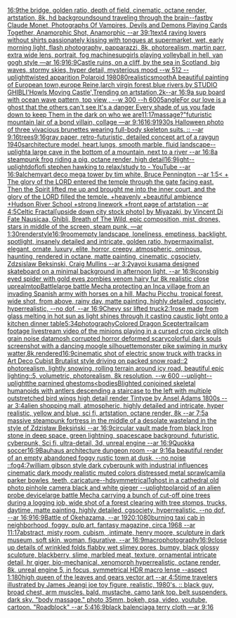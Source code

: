 [16:9](https://www.ebank.nz/aiartgenerator?category=16%3A9)[the bridge, golden ratio, depth of field, cinematic, octane render, artstation, 8k, hd background](https://www.ebank.nz/aiartgenerator?category=the%20bridge%2C%20golden%20ratio%2C%20depth%20of%20field%2C%20cinematic%2C%20octane%20render%2C%20artstation%2C%208k%2C%20hd%20background)[sound traveling through the brain](https://www.ebank.nz/aiartgenerator?category=sound%20traveling%20through%20the%20brain)[--fast](https://www.ebank.nz/aiartgenerator?category=--fast)[by Claude Monet, Photographs Of Vampires, Devils and Demons Playing Cards Together, Anamorphic Shot, Anamorphic --ar 39:1](https://www.ebank.nz/aiartgenerator?category=by%20Claude%20Monet%2C%20Photographs%20Of%20Vampires%2C%20Devils%20and%20Demons%20Playing%20Cards%20Together%2C%20Anamorphic%20Shot%2C%20Anamorphic%20--ar%2039%3A1)[text](https://www.ebank.nz/aiartgenerator?category=text)[4 raving lovers without shirts passionately kissing with tongues at supermarket, wet, early morning light, flash photography, papparazzi, 8k, photorealism, martin parr, extra wide lens, portrait, fog machine](https://www.ebank.nz/aiartgenerator?category=4%20raving%20lovers%20without%20shirts%20passionately%20kissing%20with%20tongues%20at%20supermarket%2C%20wet%2C%20early%20morning%20light%2C%20flash%20photography%2C%20papparazzi%2C%208k%2C%20photorealism%2C%20martin%20parr%2C%20extra%20wide%20lens%2C%20portrait%2C%20fog%20machine)[sup](https://www.ebank.nz/aiartgenerator?category=sup)[girls playing volleyball in hell, van gogh style —ar 16:9](https://www.ebank.nz/aiartgenerator?category=girls%20playing%20volleyball%20in%20hell%2C%20van%20gogh%20style%20%E2%80%94ar%2016%3A9)[16:9](https://www.ebank.nz/aiartgenerator?category=16%3A9)[Castle ruins, on a cliff,  by the sea in Scotland, big waves, stormy skies, hyper detail, mysterious mood --w 512 --uplight](https://www.ebank.nz/aiartgenerator?category=Castle%20ruins%2C%20on%20a%20cliff%2C%20%20by%20the%20sea%20in%20Scotland%2C%20big%20waves%2C%20stormy%20skies%2C%20hyper%20detail%2C%20mysterious%20mood%20--w%20512%20--uplight)[twisted apparition Polaroid 1980](https://www.ebank.nz/aiartgenerator?category=twisted%20apparition%20Polaroid%201980)[80](https://www.ebank.nz/aiartgenerator?category=80)[realistic](https://www.ebank.nz/aiartgenerator?category=realistic)[smooth](https://www.ebank.nz/aiartgenerator?category=smooth)[A beautiful painting of European town,europe Reine,larch virgin forest,blue rivers,by STUDIO GHIBLI'Howls Moving Castle',Trending on artstation,2k--ar 16:9](https://www.ebank.nz/aiartgenerator?category=A%20beautiful%20painting%20of%20European%20town%2Ceurope%20Reine%2Clarch%20virgin%20forest%2Cblue%20rivers%2Cby%20STUDIO%20GHIBLI%27Howls%20Moving%20Castle%27%2CTrending%20on%20artstation%2C2k--ar%2016%3A9)[a sup board with ocean wave pattern, top view , --w 300 --h 600](https://www.ebank.nz/aiartgenerator?category=a%20sup%20board%20with%20ocean%20wave%20pattern%2C%20top%20view%20%2C%20--w%20300%20--h%20600)[5](https://www.ebank.nz/aiartgenerator?category=5)[angle](https://www.ebank.nz/aiartgenerator?category=angle)[For our love is a ghost that the others can't see It's a danger Every shade of us you fade down to keep Them in the dark on who we are](https://www.ebank.nz/aiartgenerator?category=For%20our%20love%20is%20a%20ghost%20that%20the%20others%20can%27t%20see%20It%27s%20a%20danger%20Every%20shade%20of%20us%20you%20fade%20down%20to%20keep%20Them%20in%20the%20dark%20on%20who%20we%20are)[11:17](https://www.ebank.nz/aiartgenerator?category=11%3A17)[massage?"](https://www.ebank.nz/aiartgenerator?category=massage%3F%22)[futuristic mountain lair of a bond villain, collage —ar 9:16](https://www.ebank.nz/aiartgenerator?category=futuristic%20mountain%20lair%20of%20a%20bond%20villain%2C%20collage%20%E2%80%94ar%209%3A16)[16:9](https://www.ebank.nz/aiartgenerator?category=16%3A9)[1930s Halloween photo of three vivacious brunettes wearing full-body skeleton suits. :: --ar 9:16](https://www.ebank.nz/aiartgenerator?category=1930s%20Halloween%20photo%20of%20three%20vivacious%20brunettes%20wearing%20full-body%20skeleton%20suits.%20%3A%3A%20--ar%209%3A16)[trees](https://www.ebank.nz/aiartgenerator?category=trees)[9:16](https://www.ebank.nz/aiartgenerator?category=9%3A16)[gray paper, retro-futuristic, detailed concept art of a raygun  1940s](https://www.ebank.nz/aiartgenerator?category=gray%20paper%2C%20retro-futuristic%2C%20detailed%20concept%20art%20of%20a%20raygun%20%201940s)[architecture model, heart,lungs,  smooth marble, fluid landscape](https://www.ebank.nz/aiartgenerator?category=architecture%20model%2C%20heart%2Clungs%2C%20%20smooth%20marble%2C%20fluid%20landscape)[--uplight](https://www.ebank.nz/aiartgenerator?category=--uplight)[a large cave in the bottom of a mountain, next to a river --ar 16:8](https://www.ebank.nz/aiartgenerator?category=a%20large%20cave%20in%20the%20bottom%20of%20a%20mountain%2C%20next%20to%20a%20river%20--ar%2016%3A8)[a steampunk frog riding a pig, octane render, high detail](https://www.ebank.nz/aiartgenerator?category=a%20steampunk%20frog%20riding%20a%20pig%2C%20octane%20render%2C%20high%20detail)[16:9](https://www.ebank.nz/aiartgenerator?category=16%3A9)[light](https://www.ebank.nz/aiartgenerator?category=light)[--uplight](https://www.ebank.nz/aiartgenerator?category=--uplight)[dof](https://www.ebank.nz/aiartgenerator?category=dof)[lofi stephen hawking to relax/study to - YouTube --ar 16:9](https://www.ebank.nz/aiartgenerator?category=lofi%20stephen%20hawking%20to%20relax/study%20to%20-%20YouTube%20--ar%2016%3A9)[alchemy](https://www.ebank.nz/aiartgenerator?category=alchemy)[art deco mega tower by tim white, Bruce Pennington --ar 1:5](https://www.ebank.nz/aiartgenerator?category=art%20deco%20mega%20tower%20by%20tim%20white%2C%20Bruce%20Pennington%20--ar%201%3A5)[< + The glory of the LORD entered the temple through the gate facing east. Then the Spirit lifted me up and brought me into the inner court, and the glory of the LORD filled the temple. +heavenly +beautiful ambience +Hudson River School +strong linework +front page of artstation --ar 4:5](https://www.ebank.nz/aiartgenerator?category=%3C%20%2B%20The%20glory%20of%20the%20LORD%20entered%20the%20temple%20through%20the%20gate%20facing%20east.%20Then%20the%20Spirit%20lifted%20me%20up%20and%20brought%20me%20into%20the%20inner%20court%2C%20and%20the%20glory%20of%20the%20LORD%20filled%20the%20temple.%20%2Bheavenly%20%2Bbeautiful%20ambience%20%2BHudson%20River%20School%20%2Bstrong%20linework%20%2Bfront%20page%20of%20artstation%20--ar%204%3A5)[Celtic Fractal](https://www.ebank.nz/aiartgenerator?category=Celtic%20Fractal)[[upside down city stock photo] by Miyazaki, by Vincent Di Fate Nausicaa, Ghibli, Breath of The Wild, epic composition, mist, drones, stars in middle of the screen, steam punk, —ar 1:30](https://www.ebank.nz/aiartgenerator?category=%5Bupside%20down%20city%20stock%20photo%5D%20by%20Miyazaki%2C%20by%20Vincent%20Di%20Fate%20Nausicaa%2C%20Ghibli%2C%20Breath%20of%20The%20Wild%2C%20epic%20composition%2C%20mist%2C%20drones%2C%20stars%20in%20middle%20of%20the%20screen%2C%20steam%20punk%2C%20%E2%80%94ar%201%3A30)[render](https://www.ebank.nz/aiartgenerator?category=render)[style](https://www.ebank.nz/aiartgenerator?category=style)[16:9](https://www.ebank.nz/aiartgenerator?category=16%3A9)[room](https://www.ebank.nz/aiartgenerator?category=room)[empty landscape, loneliness, emptiness, backlight, spotlight, insanely detailed and intricate, golden ratio, hypermaximalist, elegant, ornate, luxury, elite, horror, creepy, atmospheric, ominous, haunting, rendered in octane, matte painting, cinematic, cgsociety, Zdzsislaw Beksinski, Craig Mullins --ar 3:2](https://www.ebank.nz/aiartgenerator?category=empty%20landscape%2C%20loneliness%2C%20emptiness%2C%20backlight%2C%20spotlight%2C%20insanely%20detailed%20and%20intricate%2C%20golden%20ratio%2C%20hypermaximalist%2C%20elegant%2C%20ornate%2C%20luxury%2C%20elite%2C%20horror%2C%20creepy%2C%20atmospheric%2C%20ominous%2C%20haunting%2C%20rendered%20in%20octane%2C%20matte%20painting%2C%20cinematic%2C%20cgsociety%2C%20Zdzsislaw%20Beksinski%2C%20Craig%20Mullins%20--ar%203%3A2)[yayoi kusama designed skateboard on a minimal background in afternoon light, --ar 16:9](https://www.ebank.nz/aiartgenerator?category=yayoi%20kusama%20designed%20skateboard%20on%20a%20minimal%20background%20in%20afternoon%20light%2C%20--ar%2016%3A9)[icons](https://www.ebank.nz/aiartgenerator?category=icons)[big eyed spider with gold eyes zombies venom hairy fur 8k realistic close up](https://www.ebank.nz/aiartgenerator?category=big%20eyed%20spider%20with%20gold%20eyes%20zombies%20venom%20hairy%20fur%208k%20realistic%20close%20up)[realm](https://www.ebank.nz/aiartgenerator?category=realm)[top](https://www.ebank.nz/aiartgenerator?category=top)[Battle](https://www.ebank.nz/aiartgenerator?category=Battle)[large battle Mecha protecting an Inca village from an invading Spanish army with horses on a hill, Machu Picchu, tropical forest, wide shot, from above, rainy day, matte painting, highly detailed, cgsociety, hyperrealistic, --no dof, --ar 16:9](https://www.ebank.nz/aiartgenerator?category=large%20battle%20Mecha%20protecting%20an%20Inca%20village%20from%20an%20invading%20Spanish%20army%20with%20horses%20on%20a%20hill%2C%20Machu%20Picchu%2C%20tropical%20forest%2C%20wide%20shot%2C%20from%20above%2C%20rainy%20day%2C%20matte%20painting%2C%20highly%20detailed%2C%20cgsociety%2C%20hyperrealistic%2C%20--no%20dof%2C%20--ar%2016%3A9)[Chevy ssr lifted truck](https://www.ebank.nz/aiartgenerator?category=Chevy%20ssr%20lifted%20truck)[2:1](https://www.ebank.nz/aiartgenerator?category=2%3A1)[rose made from glass melting in hot sun as light shines through it casting caustic light onto a kitchen dinner table](https://www.ebank.nz/aiartgenerator?category=rose%20made%20from%20glass%20melting%20in%20hot%20sun%20as%20light%20shines%20through%20it%20casting%20caustic%20light%20onto%20a%20kitchen%20dinner%20table)[5:3](https://www.ebank.nz/aiartgenerator?category=5%3A3)[4](https://www.ebank.nz/aiartgenerator?category=4)[photography](https://www.ebank.nz/aiartgenerator?category=photography)[Colored Dragon Scepter](https://www.ebank.nz/aiartgenerator?category=Colored%20Dragon%20Scepter)[trailcam footage livestream video of the minions playing in a cursed crop circle glitch grain noise datamosh corrupted horror deformed scary](https://www.ebank.nz/aiartgenerator?category=trailcam%20footage%20livestream%20video%20of%20the%20minions%20playing%20in%20a%20cursed%20crop%20circle%20glitch%20grain%20noise%20datamosh%20corrupted%20horror%20deformed%20scary)[colorful dark souls screenshot with a dancing moogle silhouette](https://www.ebank.nz/aiartgenerator?category=colorful%20dark%20souls%20screenshot%20with%20a%20dancing%20moogle%20silhouette)[monster pike swiming in  murky watter,8k,rendered](https://www.ebank.nz/aiartgenerator?category=monster%20pike%20swiming%20in%20%20murky%20watter%2C8k%2Crendered)[16:9](https://www.ebank.nz/aiartgenerator?category=16%3A9)[cinematic shot of electric snow truck with tracks in Art Deco Cubist Brutalist style driving on packed snow road::2 photorealism, lightly snowing, rolling terrain around icy road, beautiful epic lighting::5, volumetric, photorealism, 8k resolution, --w 600 --uplight](https://www.ebank.nz/aiartgenerator?category=cinematic%20shot%20of%20electric%20snow%20truck%20with%20tracks%20in%20Art%20Deco%20Cubist%20Brutalist%20style%20driving%20on%20packed%20snow%20road%3A%3A2%20photorealism%2C%20lightly%20snowing%2C%20rolling%20terrain%20around%20icy%20road%2C%20beautiful%20epic%20lighting%3A%3A5%2C%20volumetric%2C%20photorealism%2C%208k%20resolution%2C%20--w%20600%20--uplight)[--uplight](https://www.ebank.nz/aiartgenerator?category=--uplight)[the parnined ghestoms](https://www.ebank.nz/aiartgenerator?category=the%20parnined%20ghestoms)[<bodies](https://www.ebank.nz/aiartgenerator?category=%3Cbodies)[Blighted conjoined skeletal humanoids with antlers descending a staircase to the left with multiple outstretched bird wings high detail render Tintype by Ansel Adams 1800s --ar 3:4](https://www.ebank.nz/aiartgenerator?category=Blighted%20conjoined%20skeletal%20humanoids%20with%20antlers%20descending%20a%20staircase%20to%20the%20left%20with%20multiple%20outstretched%20bird%20wings%20high%20detail%20render%20Tintype%20by%20Ansel%20Adams%201800s%20--ar%203%3A4)[alien shopping mall, atmospheric, highly detailed and intricate, hyper realistic, yellow and blue, sci fi, artstation, octane render, 8k --ar 7:5](https://www.ebank.nz/aiartgenerator?category=alien%20shopping%20mall%2C%20atmospheric%2C%20highly%20detailed%20and%20intricate%2C%20hyper%20realistic%2C%20yellow%20and%20blue%2C%20sci%20fi%2C%20artstation%2C%20octane%20render%2C%208k%20--ar%207%3A5)[a massive steampunk fortress in the middle of a desolate wasteland in the style of Zdzisław Beksiński --ar 16:9](https://www.ebank.nz/aiartgenerator?category=a%20massive%20steampunk%20fortress%20in%20the%20middle%20of%20a%20desolate%20wasteland%20in%20the%20style%20of%20Zdzis%C5%82aw%20Beksi%C5%84ski%20--ar%2016%3A9)[circular vault made from black Iron stone in deep space, green lightning, spacescape background, futuristic, cyberpunk, Sci fi, ultra-detail, 3d, unreal engine --ar 16:9](https://www.ebank.nz/aiartgenerator?category=circular%20vault%20made%20from%20black%20Iron%20stone%20in%20deep%20space%2C%20green%20lightning%2C%20spacescape%20background%2C%20futuristic%2C%20cyberpunk%2C%20Sci%20fi%2C%20ultra-detail%2C%203d%2C%20unreal%20engine%20--ar%2016%3A9)[Quokka soccer](https://www.ebank.nz/aiartgenerator?category=Quokka%20soccer)[16:9](https://www.ebank.nz/aiartgenerator?category=16%3A9)[Bauhaus architecture dungeon room --ar 9:16](https://www.ebank.nz/aiartgenerator?category=Bauhaus%20architecture%20dungeon%20room%20--ar%209%3A16)[a beautiful render of an empty abandoned foggy rustic town at dusk, --no noise ::fog](https://www.ebank.nz/aiartgenerator?category=a%20beautiful%20render%20of%20an%20empty%20abandoned%20foggy%20rustic%20town%20at%20dusk%2C%20--no%20noise%20%3A%3Afog)[4:7](https://www.ebank.nz/aiartgenerator?category=4%3A7)[william gibson style dark cyberpunk with industrial influences cinematic dark moody realistic muted colors distressed metal sprawl](https://www.ebank.nz/aiartgenerator?category=william%20gibson%20style%20dark%20cyberpunk%20with%20industrial%20influences%20cinematic%20dark%20moody%20realistic%20muted%20colors%20distressed%20metal%20sprawl)[camila parker bowles ,teeth, caricature](https://www.ebank.nz/aiartgenerator?category=camila%20parker%20bowles%20%2Cteeth%2C%20caricature)[--hd](https://www.ebank.nz/aiartgenerator?category=--hd)[symmetrical](https://www.ebank.nz/aiartgenerator?category=symmetrical)[1](https://www.ebank.nz/aiartgenerator?category=1)[ghost in a cathedral old photo pinhole camera black and white gieger --uplight](https://www.ebank.nz/aiartgenerator?category=ghost%20in%20a%20cathedral%20old%20photo%20pinhole%20camera%20black%20and%20white%20gieger%20--uplight)[polaroid of an alien probe device](https://www.ebank.nz/aiartgenerator?category=polaroid%20of%20an%20alien%20probe%20device)[large battle Mecha carrying a bunch of cut-off pine trees during a logging job, wide shot of a forest clearing with tree stomps, trucks, daytime, matte painting, highly detailed, cgsociety, hyperrealistic, --no dof, --ar 16:9](https://www.ebank.nz/aiartgenerator?category=large%20battle%20Mecha%20carrying%20a%20bunch%20of%20cut-off%20pine%20trees%20during%20a%20logging%20job%2C%20wide%20shot%20of%20a%20forest%20clearing%20with%20tree%20stomps%2C%20trucks%2C%20daytime%2C%20matte%20painting%2C%20highly%20detailed%2C%20cgsociety%2C%20hyperrealistic%2C%20--no%20dof%2C%20--ar%2016%3A9)[16:9](https://www.ebank.nz/aiartgenerator?category=16%3A9)[Battle of Okehazama, --ar 1920:1080](https://www.ebank.nz/aiartgenerator?category=Battle%20of%20Okehazama%2C%20--ar%201920%3A1080)[burning taxi cab in neighborhood, foggy, pulp art, fantasy magazine, circa 1968 --ar 11:17](https://www.ebank.nz/aiartgenerator?category=burning%20taxi%20cab%20in%20neighborhood%2C%20foggy%2C%20pulp%20art%2C%20fantasy%20magazine%2C%20circa%201968%20--ar%2011%3A17)[abstract, misty room, cubism, ,intimate, henry moore, sculpture in dark museum, soft skin, woman, figurative, --ar 16:9](https://www.ebank.nz/aiartgenerator?category=abstract%2C%20misty%20room%2C%20cubism%2C%20%2Cintimate%2C%20henry%20moore%2C%20sculpture%20in%20dark%20museum%2C%20soft%20skin%2C%20woman%2C%20figurative%2C%20--ar%2016%3A9)[macrophotography](https://www.ebank.nz/aiartgenerator?category=macrophotography)[16:9](https://www.ebank.nz/aiartgenerator?category=16%3A9)[close up details of wrinkled folds flabby wet slimey pores, bumpy, black glossy sculpture, blackberry, slime, marbled meat, texture, ornamental intricate detail, hr giger, bio-mechanical, xenomorph hyperrealistic, octane render, 8k, unreal engine 5, in focus, symmetrical HDR macro lense --aspect 1:1](https://www.ebank.nz/aiartgenerator?category=close%20up%20details%20of%20wrinkled%20folds%20flabby%20wet%20slimey%20pores%2C%20bumpy%2C%20black%20glossy%20sculpture%2C%20blackberry%2C%20slime%2C%20marbled%20meat%2C%20texture%2C%20ornamental%20intricate%20detail%2C%20hr%20giger%2C%20bio-mechanical%2C%20xenomorph%20hyperrealistic%2C%20octane%20render%2C%208k%2C%20unreal%20engine%205%2C%20in%20focus%2C%20symmetrical%20HDR%20macro%20lense%20--aspect%201%3A1)[80](https://www.ebank.nz/aiartgenerator?category=80)[high queen of the leaves and gears vector art --ar 4:5](https://www.ebank.nz/aiartgenerator?category=high%20queen%20of%20the%20leaves%20and%20gears%20vector%20art%20--ar%204%3A5)[time travelers illustrated by James Jean](https://www.ebank.nz/aiartgenerator?category=time%20travelers%20illustrated%20by%20James%20Jean)[gi joe toy figure, realistic, 1980's. :: black guy, broad chest, arm muscles. bald. mustache. camo tank top. belt suspenders. dark sky. "body massage." photo 35mm, bokeh, psa, video, youtube, cartoon. "Roadblock" --ar 5:4](https://www.ebank.nz/aiartgenerator?category=gi%20joe%20toy%20figure%2C%20realistic%2C%201980%27s.%20%3A%3A%20black%20guy%2C%20broad%20chest%2C%20arm%20muscles.%20bald.%20mustache.%20camo%20tank%20top.%20belt%20suspenders.%20dark%20sky.%20%22body%20massage.%22%20photo%2035mm%2C%20bokeh%2C%20psa%2C%20video%2C%20youtube%2C%20cartoon.%20%22Roadblock%22%20--ar%205%3A4)[16:9](https://www.ebank.nz/aiartgenerator?category=16%3A9)[](https://www.ebank.nz/aiartgenerator?category=)[black balenciaga terry cloth —ar 9:16](https://www.ebank.nz/aiartgenerator?category=black%20balenciaga%20terry%20cloth%20%E2%80%94ar%209%3A16)